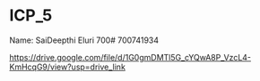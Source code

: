# ICP_5

Name: SaiDeepthi Eluri 700# 700741934

https://drive.google.com/file/d/1G0gmDMTl5G_cYQwA8P_VzcL4-KmHcqG9/view?usp=drive_link

